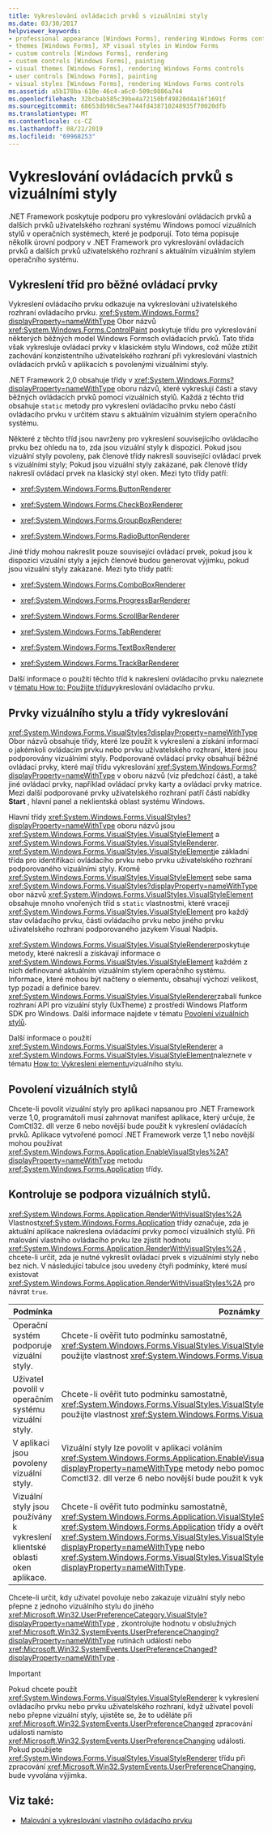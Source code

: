 ```yaml
---
title: Vykreslování ovládacích prvků s vizuálními styly
ms.date: 03/30/2017
helpviewer_keywords:
- professional appearance [Windows Forms], rendering Windows Forms controls
- themes [Windows Forms], XP visual styles in Window Forms
- custom controls [Windows Forms], rendering
- custom controls [Windows Forms], painting
- visual themes [Windows Forms], rendering Windows Forms controls
- user controls [Windows Forms], painting
- visual styles [Windows Forms], rendering Windows Forms controls
ms.assetid: a5b178ba-610e-46c4-a6c0-509c0886a744
ms.openlocfilehash: 32bcbab585c39be4a72150bf49820d4a16f1691f
ms.sourcegitcommit: 68653db98c5ea7744fd438710248935f70020dfb
ms.translationtype: MT
ms.contentlocale: cs-CZ
ms.lasthandoff: 08/22/2019
ms.locfileid: "69968253"
---
```

# <a name="rendering-controls-with-visual-styles"></a>Vykreslování ovládacích prvků s vizuálními styly
.NET Framework poskytuje podporu pro vykreslování ovládacích prvků a dalších prvků uživatelského rozhraní systému Windows pomocí vizuálních stylů v operačních systémech, které je podporují. Toto téma popisuje několik úrovní podpory v .NET Framework pro vykreslování ovládacích prvků a dalších prvků uživatelského rozhraní s aktuálním vizuálním stylem operačního systému.  
  
## <a name="rendering-classes-for-common-controls"></a>Vykreslení tříd pro běžné ovládací prvky  
 Vykreslení ovládacího prvku odkazuje na vykreslování uživatelského rozhraní ovládacího prvku. <xref:System.Windows.Forms?displayProperty=nameWithType> Obor názvů <xref:System.Windows.Forms.ControlPaint> poskytuje třídu pro vykreslování některých běžných model Windows Formsch ovládacích prvků. Tato třída však vykresluje ovládací prvky v klasickém stylu Windows, což může ztížit zachování konzistentního uživatelského rozhraní při vykreslování vlastních ovládacích prvků v aplikacích s povolenými vizuálními styly.  
  
 .NET Framework 2,0 obsahuje třídy v <xref:System.Windows.Forms?displayProperty=nameWithType> oboru názvů, které vykreslují části a stavy běžných ovládacích prvků pomocí vizuálních stylů. Každá z těchto tříd obsahuje `static` metody pro vykreslení ovládacího prvku nebo částí ovládacího prvku v určitém stavu s aktuálním vizuálním stylem operačního systému.  
  
 Některé z těchto tříd jsou navrženy pro vykreslení souvisejícího ovládacího prvku bez ohledu na to, zda jsou vizuální styly k dispozici. Pokud jsou vizuální styly povoleny, pak členové třídy nakreslí související ovládací prvek s vizuálními styly; Pokud jsou vizuální styly zakázané, pak členové třídy nakreslí ovládací prvek na klasický styl oken. Mezi tyto třídy patří:  
  
- <xref:System.Windows.Forms.ButtonRenderer>  
  
- <xref:System.Windows.Forms.CheckBoxRenderer>  
  
- <xref:System.Windows.Forms.GroupBoxRenderer>  
  
- <xref:System.Windows.Forms.RadioButtonRenderer>  
  
 Jiné třídy mohou nakreslit pouze související ovládací prvek, pokud jsou k dispozici vizuální styly a jejich členové budou generovat výjimku, pokud jsou vizuální styly zakázané. Mezi tyto třídy patří:  
  
- <xref:System.Windows.Forms.ComboBoxRenderer>  
  
- <xref:System.Windows.Forms.ProgressBarRenderer>  
  
- <xref:System.Windows.Forms.ScrollBarRenderer>  
  
- <xref:System.Windows.Forms.TabRenderer>  
  
- <xref:System.Windows.Forms.TextBoxRenderer>  
  
- <xref:System.Windows.Forms.TrackBarRenderer>  
  
 Další informace o použití těchto tříd k nakreslení ovládacího prvku naleznete v [tématu How to: Použijte třídu](how-to-use-a-control-rendering-class.md)vykreslování ovládacího prvku.  
  
## <a name="visual-style-element-and-rendering-classes"></a>Prvky vizuálního stylu a třídy vykreslování  
 <xref:System.Windows.Forms.VisualStyles?displayProperty=nameWithType> Obor názvů obsahuje třídy, které lze použít k vykreslení a získání informací o jakémkoli ovládacím prvku nebo prvku uživatelského rozhraní, které jsou podporovány vizuálními styly. Podporované ovládací prvky obsahují běžné ovládací prvky, které mají třídu vykreslování <xref:System.Windows.Forms?displayProperty=nameWithType> v oboru názvů (viz předchozí část), a také jiné ovládací prvky, například ovládací prvky karty a ovládací prvky matrice. Mezi další podporované prvky uživatelského rozhraní patří části nabídky **Start** , hlavní panel a neklientská oblast systému Windows.  
  
 Hlavní třídy <xref:System.Windows.Forms.VisualStyles?displayProperty=nameWithType> oboru názvů jsou <xref:System.Windows.Forms.VisualStyles.VisualStyleElement> a <xref:System.Windows.Forms.VisualStyles.VisualStyleRenderer>. <xref:System.Windows.Forms.VisualStyles.VisualStyleElement>je základní třída pro identifikaci ovládacího prvku nebo prvku uživatelského rozhraní podporovaného vizuálními styly. Kromě <xref:System.Windows.Forms.VisualStyles.VisualStyleElement> sebe sama <xref:System.Windows.Forms.VisualStyles?displayProperty=nameWithType> obor názvů <xref:System.Windows.Forms.VisualStyles.VisualStyleElement> obsahuje mnoho vnořených tříd s `static` vlastnostmi, které vracejí <xref:System.Windows.Forms.VisualStyles.VisualStyleElement> pro každý stav ovládacího prvku, části ovládacího prvku nebo jiného prvku uživatelského rozhraní podporovaného jazykem Visual Nadpis.  
  
 <xref:System.Windows.Forms.VisualStyles.VisualStyleRenderer>poskytuje metody, které nakreslí a získávají informace o <xref:System.Windows.Forms.VisualStyles.VisualStyleElement> každém z nich definované aktuálním vizuálním stylem operačního systému. Informace, které mohou být načteny o elementu, obsahují výchozí velikost, typ pozadí a definice barev. <xref:System.Windows.Forms.VisualStyles.VisualStyleRenderer>zabalí funkce rozhraní API pro vizuální styly (UxTheme) z prostředí Windows Platform SDK pro Windows. Další informace najdete v tématu [Povolení vizuálních stylů](/windows/desktop/controls/cookbook-overview).  
  
 Další informace o použití <xref:System.Windows.Forms.VisualStyles.VisualStyleRenderer> a <xref:System.Windows.Forms.VisualStyles.VisualStyleElement>naleznete v tématu [How to: Vykreslení elementu](how-to-render-a-visual-style-element.md)vizuálního stylu.  
  
## <a name="enabling-visual-styles"></a>Povolení vizuálních stylů  
 Chcete-li povolit vizuální styly pro aplikaci napsanou pro .NET Framework verze 1,0, programátoři musí zahrnovat manifest aplikace, který určuje, že ComCtl32. dll verze 6 nebo novější bude použit k vykreslení ovládacích prvků. Aplikace vytvořené pomocí .NET Framework verze 1,1 nebo novější mohou používat <xref:System.Windows.Forms.Application.EnableVisualStyles%2A?displayProperty=nameWithType> metodu <xref:System.Windows.Forms.Application> třídy.  
  
## <a name="checking-for-visual-styles-support"></a>Kontroluje se podpora vizuálních stylů.  
 <xref:System.Windows.Forms.Application.RenderWithVisualStyles%2A> Vlastnost<xref:System.Windows.Forms.Application> třídy označuje, zda je aktuální aplikace nakreslena ovládacími prvky pomocí vizuálních stylů. Při malování vlastního ovládacího prvku lze zjistit hodnotu <xref:System.Windows.Forms.Application.RenderWithVisualStyles%2A> , chcete-li určit, zda je nutné vykreslit ovládací prvek s vizuálními styly nebo bez nich. V následující tabulce jsou uvedeny čtyři podmínky, které musí existovat <xref:System.Windows.Forms.Application.RenderWithVisualStyles%2A> pro návrat `true`.  
  
|Podmínka|Poznámky|  
|---------------|-----------|  
|Operační systém podporuje vizuální styly.|Chcete-li ověřit tuto podmínku samostatně, <xref:System.Windows.Forms.VisualStyles.VisualStyleInformation.IsSupportedByOS%2A> použijte vlastnost <xref:System.Windows.Forms.VisualStyles.VisualStyleInformation> třídy.|  
|Uživatel povolil v operačním systému vizuální styly.|Chcete-li ověřit tuto podmínku samostatně, <xref:System.Windows.Forms.VisualStyles.VisualStyleInformation.IsEnabledByUser%2A> použijte vlastnost <xref:System.Windows.Forms.VisualStyles.VisualStyleInformation> třídy.|  
|V aplikaci jsou povoleny vizuální styly.|Vizuální styly lze povolit v aplikaci voláním <xref:System.Windows.Forms.Application.EnableVisualStyles%2A?displayProperty=nameWithType> metody nebo pomocí manifestu aplikace, který určuje, že Comctl32. dll verze 6 nebo novější bude použit k vykreslení ovládacích prvků.|  
|Vizuální styly jsou používány k vykreslení klientské oblasti oken aplikace.|Chcete-li ověřit tuto podmínku samostatně, <xref:System.Windows.Forms.Application.VisualStyleState%2A> použijte vlastnost <xref:System.Windows.Forms.Application> třídy a ověřte, zda má hodnotu <xref:System.Windows.Forms.VisualStyles.VisualStyleState.ClientAreaEnabled?displayProperty=nameWithType> nebo <xref:System.Windows.Forms.VisualStyles.VisualStyleState.ClientAndNonClientAreasEnabled?displayProperty=nameWithType>.|  
  
 Chcete-li určit, kdy uživatel povoluje nebo zakazuje vizuální styly nebo přepne z jednoho vizuálního stylu do jiného <xref:Microsoft.Win32.UserPreferenceCategory.VisualStyle?displayProperty=nameWithType> , zkontrolujte hodnotu v obslužných <xref:Microsoft.Win32.SystemEvents.UserPreferenceChanging?displayProperty=nameWithType> rutinách událostí nebo <xref:Microsoft.Win32.SystemEvents.UserPreferenceChanged?displayProperty=nameWithType> .  
  
> [!IMPORTANT]
> Pokud chcete použít <xref:System.Windows.Forms.VisualStyles.VisualStyleRenderer> k vykreslení ovládacího prvku nebo prvku uživatelského rozhraní, když uživatel povolí nebo přepne vizuální styly, ujistěte se, že to uděláte při <xref:Microsoft.Win32.SystemEvents.UserPreferenceChanged> zpracování události namísto <xref:Microsoft.Win32.SystemEvents.UserPreferenceChanging> události. Pokud použijete <xref:System.Windows.Forms.VisualStyles.VisualStyleRenderer> třídu při zpracování <xref:Microsoft.Win32.SystemEvents.UserPreferenceChanging>, bude vyvolána výjimka.  
  
## <a name="see-also"></a>Viz také:

- [Malování a vykreslování vlastního ovládacího prvku](custom-control-painting-and-rendering.md)
